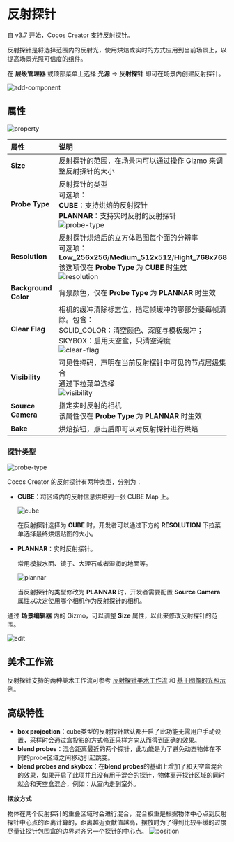 # 反射探针

自 v3.7 开始，Cocos Creator 支持反射探针。

反射探针是将选择范围内的反射光，使用烘焙或实时的方式应用到当前场景上，以提高场景光照可信度的组件。

在 **层级管理器** 或顶部菜单上选择 **光源** -> **反射探针** 即可在场景内创建反射探针。

![add-component](reflection-probe/add-reflect-probe.png)

## 属性

![property](reflection-probe/property.png)

| 属性 | 说明 |
| :-- | :-- |
| **Size** | 反射探针的范围，在场景内可以通过操作 Gizmo 来调整反射探针的大小 |
| **Probe Type** | 反射探针的类型 <br> 可选项：<br> **CUBE**：支持烘焙的反射探针 <br> **PLANNAR**：支持实时反射的反射探针 <br> ![probe-type](reflection-probe/probe-type.png)|
| **Resolution** | 反射探针烘焙后的立方体贴图每个面的分辨率 <br> 可选项： **Low_256x256**/**Medium_512x512**/**Hight_768x768** <br> 该选项仅在 **Probe Type** 为 **CUBE** 时生效 <br> ![resolution](reflection-probe/resolution.png)|
| **Background Color** | 背景颜色，仅在 **Probe Type** 为 **PLANNAR** 时生效 |
| **Clear Flag** | 相机的缓冲清除标志位，指定帧缓冲的哪部分要每帧清除。包含：<br> SOLID_COLOR：清空颜色、深度与模板缓冲；<br> SKYBOX：启用天空盒，只清空深度  <br> ![clear-flag](reflection-probe/clear-flag.png)|
| **Visibility** | 可见性掩码，声明在当前反射探针中可见的节点层级集合 <br> 通过下拉菜单选择 <br> ![visibility](reflection-probe/visibility.png)|
| **Source Camera** | 指定实时反射的相机 <br> 该属性仅在 **Probe Type** 为 **PLANNAR** 时生效 |
| **Bake** | 烘焙按钮，点击后即可以对反射探针进行烘焙 |

### 探针类型

![probe-type](reflection-probe/probe-type.png)

Cocos Creator 的反射探针有两种类型，分别为：

- **CUBE**：将区域内的反射信息烘焙到一张 CUBE Map 上。

    ![cube](reflection-probe/cube.png)

    在反射探针选择为 **CUBE** 时，开发者可以通过下方的 **RESOLUTION** 下拉菜单选择最终烘焙贴图的大小。

- **PLANNAR**：实时反射探针。

    常用模拟水面、镜子、大理石或者湿润的地面等。

    ![plannar](reflection-probe/plannar.png)

    当反射探针的类型修改为 **PLANNAR** 时，开发者需要配置 **Source Camera** 属性以决定使用哪个相机作为反射探针的相机。

通过 **场景编辑器** 内的 Gizmo，可以调整 **Size** 属性，以此来修改反射探针的范围。

![edit](reflection-probe/edit-area-box.gif)

## 美术工作流

反射探针支持的两种美术工作流可参考 [反射探针美术工作流](./reflection-art-workflow.md) 和 [基于图像的光照示例](example.md)。

## 高级特性
- **box projection**：cube类型的反射探针默认都开启了此功能无需用户手动设置，采样时会通过盒投影的方式修正采样方向从而得到正确的效果。
- **blend probes**：混合距离最近的两个探针，此功能是为了避免动态物体在不同的probe区域之间移动引起跳变。
- **blend probes and skybox**：在**blend probes**的基础上增加了和天空盒混合的效果，如果开启了此项并且没有用于混合的探针，物体离开探针区域的同时就会和天空盒混合，例如：从室内走到室外。

**摆放方式**

物体在两个反射探针的重叠区域时会进行混合，混合权重是根据物体中心点到反射探针中心点的距离计算的，距离越近贡献值越高，摆放时为了得到比较平缓的过度尽量让探针包围盒的边界对齐另一个探针的中心点。
![position](reflection-probe/reflection-probe-pos.png)


